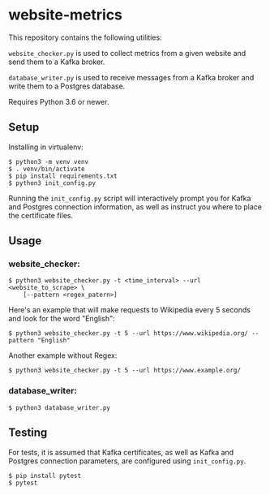 # website-metrics

This repository contains the following utilities:

`website_checker.py` is used to collect metrics from a given website and send them to a Kafka broker. 

`database_writer.py` is used to receive messages from a Kafka broker and write them to a Postgres database.

Requires Python 3.6 or newer.

## Setup

Installing in virtualenv:
```
$ python3 -m venv venv
$ . venv/bin/activate
$ pip install requirements.txt
$ python3 init_config.py
```
Running the `init_config.py` script will interactively prompt you for Kafka and Postgres connection information, as well as instruct you where to place the certificate files.


## Usage

### website_checker:
```
$ python3 website_checker.py -t <time_interval> --url <website_to_scrape> \
    [--pattern <regex_patern>]
```

Here's an example that will make requests to Wikipedia every 5 seconds and look for the word "English":

```
$ python3 website_checker.py -t 5 --url https://www.wikipedia.org/ --pattern "English"
```
Another example without Regex:
```
$ python3 website_checker.py -t 5 --url https://www.example.org/
```

### database_writer:
```
$ python3 database_writer.py 
```


## Testing
For tests, it is assumed that Kafka certificates, as well as Kafka and Postgres connection parameters, are configured using `init_config.py`.

```
$ pip install pytest
$ pytest
```
